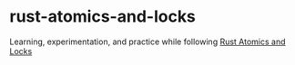 # rust-atomics-and-locks

Learning, experimentation, and practice while following [Rust Atomics and Locks](https://www.oreilly.com/library/view/rust-atomics-and/9781098119430/)
